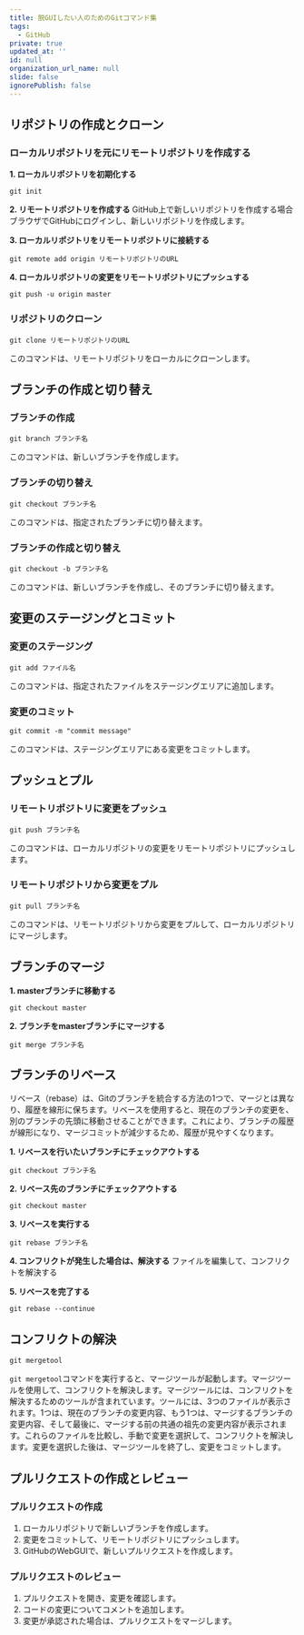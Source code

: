 ```yaml
---
title: 脱GUIしたい人のためのGitコマンド集  
tags:
  - GitHub
private: true
updated_at: ''
id: null
organization_url_name: null
slide: false
ignorePublish: false
---
```


## リポジトリの作成とクローン

### ローカルリポジトリを元にリモートリポジトリを作成する

**1. ローカルリポジトリを初期化する**
```
git init
```

**2. リモートリポジトリを作成する**
GitHub上で新しいリポジトリを作成する場合
ブラウザでGitHubにログインし、新しいリポジトリを作成します。

**3. ローカルリポジトリをリモートリポジトリに接続する**
```
git remote add origin リモートリポジトリのURL
```

**4. ローカルリポジトリの変更をリモートリポジトリにプッシュする**
```
git push -u origin master
```


### リポジトリのクローン

  ```
  git clone リモートリポジトリのURL
  ```

  このコマンドは、リモートリポジトリをローカルにクローンします。

## ブランチの作成と切り替え

### ブランチの作成

  ```
  git branch ブランチ名
  ```

  このコマンドは、新しいブランチを作成します。

### ブランチの切り替え

  ```
  git checkout ブランチ名
  ```

  このコマンドは、指定されたブランチに切り替えます。

### ブランチの作成と切り替え

  ```
  git checkout -b ブランチ名
  ```

  このコマンドは、新しいブランチを作成し、そのブランチに切り替えます。

## 変更のステージングとコミット

### 変更のステージング

  ```
  git add ファイル名
  ```

  このコマンドは、指定されたファイルをステージングエリアに追加します。

### 変更のコミット

  ```
  git commit -m "commit message"
  ```

  このコマンドは、ステージングエリアにある変更をコミットします。

## プッシュとプル

### リモートリポジトリに変更をプッシュ

  ```
  git push ブランチ名
  ```

  このコマンドは、ローカルリポジトリの変更をリモートリポジトリにプッシュします。

### リモートリポジトリから変更をプル

  ```
  git pull ブランチ名
  ```

  このコマンドは、リモートリポジトリから変更をプルして、ローカルリポジトリにマージします。


## ブランチのマージ

**1. masterブランチに移動する**
```
git checkout master
```

**2. ブランチをmasterブランチにマージする**
```
git merge ブランチ名
```

## ブランチのリベース
リベース（rebase）は、Gitのブランチを統合する方法の1つで、マージとは異なり、履歴を線形に保ちます。リベースを使用すると、現在のブランチの変更を、別のブランチの先頭に移動させることができます。これにより、ブランチの履歴が線形になり、マージコミットが減少するため、履歴が見やすくなります。

**1. リベースを行いたいブランチにチェックアウトする**
  ```
git checkout ブランチ名
  ```

**2. リベース先のブランチにチェックアウトする**
  ```
git checkout master
  ```

**3. リベースを実行する**
  ```
git rebase ブランチ名
  ```

**4. コンフリクトが発生した場合は、解決する**
ファイルを編集して、コンフリクトを解決する

**5. リベースを完了する**
  ```
git rebase --continue
  ```


## コンフリクトの解決

  ```
  git mergetool
  ```
`git mergetool`コマンドを実行すると、マージツールが起動します。マージツールを使用して、コンフリクトを解決します。マージツールには、コンフリクトを解決するためのツールが含まれています。ツールには、3つのファイルが表示されます。1つは、現在のブランチの変更内容、もう1つは、マージするブランチの変更内容、そして最後に、マージする前の共通の祖先の変更内容が表示されます。これらのファイルを比較し、手動で変更を選択して、コンフリクトを解決します。変更を選択した後は、マージツールを終了し、変更をコミットします。

## プルリクエストの作成とレビュー

### プルリクエストの作成

  1. ローカルリポジトリで新しいブランチを作成します。
  2. 変更をコミットして、リモートリポジトリにプッシュします。
  3. GitHubのWebGUIで、新しいプルリクエストを作成します。

### プルリクエストのレビュー

  1. プルリクエストを開き、変更を確認します。
  2. コードの変更についてコメントを追加します。
  3. 変更が承認された場合は、プルリクエストをマージします。